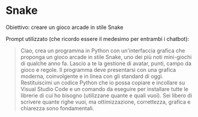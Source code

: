 # Snake
Obiettivo: creare un gioco arcade in stile Snake

Prompt utilizzato (che ricordo essere il medesimo per entrambi i chatbot):
> Ciao, crea un programma in Python con un'interfaccia grafica che proponga un gioco arcade in stile Snake, uno dei più noti mini-giochi di qualche anno fa. Lascio a te la gestione di avatar, punti, campo da gioco e regole. Il programma deve presentarsi con una grafica moderna, coinvolgente e in linea con gli standard di oggi. Restituiscimi un codice Python che io possa copiare e incollare su Visual Studio Code e un comando da eseguire per installare tutte le librerie di cui ho bisogno (utilizzane quante e quali vuoi). Sei libero di scrivere quante righe vuoi, ma ottimizzazione, correttezza, grafica e chiarezza sono fondamentali.
